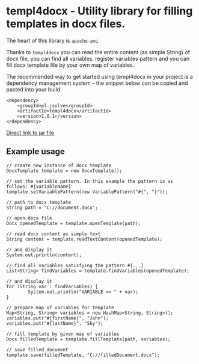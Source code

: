 # templ4docx - Utility library for filling templates in docx files. 
The heart of this library is `apache-poi`

Thanks to `templ4docx` you can read the entire content (as simple String) of docx file, you can find all variables, register variables pattern and you can fill docx template file by your own map of variables.

The recommended way to get started using templ4docx in your project is a dependency management system – the snippet below can be copied and pasted into your build.
```
<dependency>
	<groupId>pl.jsolve</groupId>
	<artifactId>templ4docx</artifactId>
	<version>1.0.1</version>
</dependency>
```

[Direct link to jar file ](https://oss.sonatype.org/content/groups/public/pl/jsolve/templ4docx/1.0.1/templ4docx-1.0.1.jar)


## Example usage

```
// create new instance of docx template
DocxTemplate template = new DocxTemplate(); 

// set the variable pattern. In this example the pattern is as follows: #{variableName}
template.setVariablePattern(new VariablePattern("#{", "}"));  

// path to docx template
String path = "C://document.docx"; 

// open docx file
Docx openedTemplate = template.openTemplate(path); 

// read docx content as simple text
String content = template.readTextContent(openedTemplate); 

// and display it
System.out.println(content); 

// find all variables satisfying the pattern #{...}
List<String> findVariables = template.findVariables(openedTemplate); 

// and display it
for (String var : findVariables) {
		System.out.println("VARIABLE => " + var);
}

// prepare map of variables for template
Map<String, String> variables = new HashMap<String, String>();
variables.put("#{firstName}", "John");
variables.put("#{lastName}", "Sky");

// fill template by given map of variables
Docx filledTemplate = template.fillTemplate(path, variables); 

// save filled document
template.save(filledTemplate, "C://filledDocument.docx");

```
